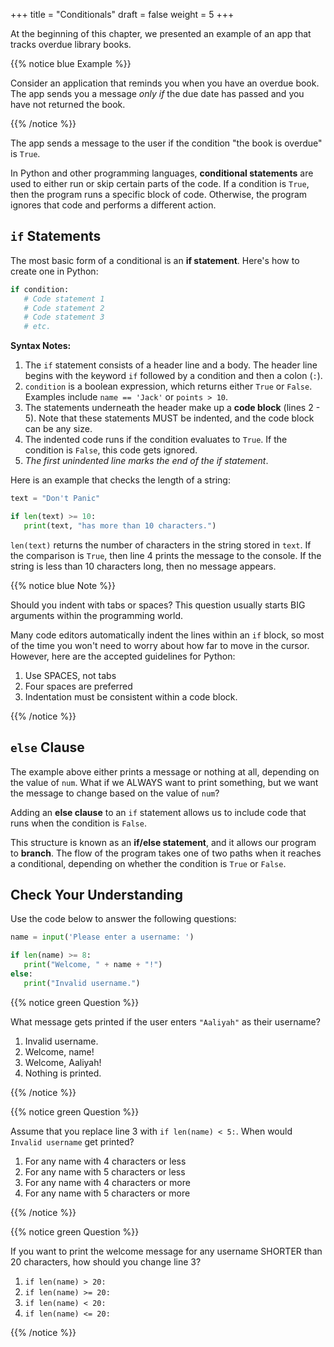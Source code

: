 +++
title = "Conditionals"
draft = false
weight = 5
+++

At the beginning of this chapter, we presented an example of an app that tracks
overdue library books.

{{% notice blue Example %}}

Consider an application that reminds you when you have an overdue book. The
app sends you a message *only if* the due date has passed and you have not
returned the book.

{{% /notice %}}

The app sends a message to the user if the condition "the book is overdue" is
`True`.

In Python and other programming languages, **conditional statements** are used
to either run or skip certain parts of the code. If a condition is `True`,
then the program runs a specific block of code. Otherwise, the program ignores
that code and performs a different action.

## `if` Statements

The most basic form of a conditional is an **if statement**. Here's how to
create one in Python:

```python {linenos=table}
if condition:
   # Code statement 1
   # Code statement 2
   # Code statement 3
   # etc.
```

**Syntax Notes:**

1. The `if` statement consists of a header line and a body. The header line
   begins with the keyword `if` followed by a condition and then a
   colon (`:`).
1. `condition` is a boolean expression, which returns either `True` or
   `False`. Examples include `name == 'Jack'` or `points > 10`.
1. The statements underneath the header make up a **code block** (lines
   2 - 5). Note that these statements MUST be indented, and the code block
   can be any size.
1. The indented code runs if the condition evaluates to `True`. If the
   condition is `False`, this code gets ignored.
1. *The first unindented line marks the end of the if statement*.

Here is an example that checks the length of a string:

```python {linenos=table}
text = "Don't Panic"

if len(text) >= 10:
   print(text, "has more than 10 characters.")
```

`len(text)` returns the number of characters in the string stored in
`text`. If the comparison is `True`, then line 4 prints the message to the
console. If the string is less than 10 characters long, then no message
appears.

{{% notice blue Note %}}

Should you indent with tabs or spaces? This question usually starts BIG
arguments within the programming world.

Many code editors automatically indent the lines within an `if` block, so most
of the time you won't need to worry about how far to move in the cursor.
However, here are the accepted guidelines for Python:

1. Use SPACES, not tabs
1. Four spaces are preferred
1. Indentation must be consistent within a code block.

{{% /notice %}}

## `else` Clause

The example above either prints a message or nothing at all, depending on the
value of `num`. What if we ALWAYS want to print something, but we want the
message to change based on the value of `num`?

Adding an **else clause** to an `if` statement allows us to include code that
runs when the condition is `False`.

This structure is known as an **if/else statement**, and it allows our program
to **branch**. The flow of the program takes one of two paths when it reaches a
conditional, depending on whether the condition is `True` or `False`.

## Check Your Understanding

Use the code below to answer the following questions:

```python {linenos=table}
name = input('Please enter a username: ')

if len(name) >= 8:
   print("Welcome, " + name + "!")
else:
   print("Invalid username.")
```

{{% notice green Question %}}

What message gets printed if the user enters `"Aaliyah"` as their username?

1. Invalid username.
1. Welcome, name!
1. Welcome, Aaliyah!
1. Nothing is printed.

{{% /notice %}}

<!-- 1 -->

{{% notice green Question %}}

Assume that you replace line 3 with `if len(name) < 5:`. When would `Invalid username` get printed?

1. For any name with 4 characters or less
1. For any name with 5 characters or less
1. For any name with 4 characters or more
1. For any name with 5 characters or more

{{% /notice %}}

<!-- 4 -->

{{% notice green Question %}}

If you want to print the welcome message for any username SHORTER than 20
characters, how should you change line 3?

1. `if len(name) > 20:`
1. `if len(name) >= 20:`
1. `if len(name) < 20:`
1. `if len(name) <= 20:`

{{% /notice %}}

<!-- 3 -->